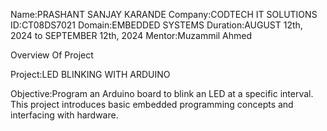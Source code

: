 Name:PRASHANT SANJAY KARANDE
Company:CODTECH IT SOLUTIONS
ID:CT08DS7021
Domain:EMBEDDED SYSTEMS
Duration:AUGUST 12th, 2024 to SEPTEMBER 12th, 2024
Mentor:Muzammil Ahmed

Overview Of Project

Project:LED BLINKING WITH ARDUINO

Objective:Program an Arduino board to blink an LED at a specific interval. This project
introduces basic embedded programming concepts and interfacing with
hardware.

